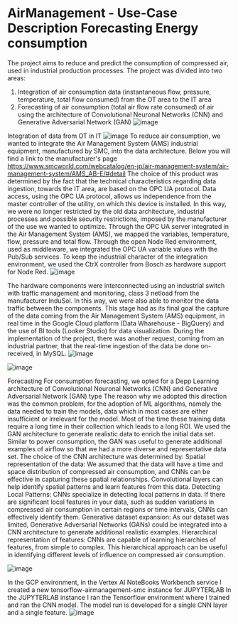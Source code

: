 # AirManagement - Use-Case Description Forecasting Energy consumption
The project aims to reduce and predict the consumption of compressed air, used in industrial production processes.
The project was divided into two areas:
1. Integration of air consumption data (instantaneous flow, pressure, temperature, total flow consumed) from the OT area to the IT area
2. Forecasting of air consumption (total air flow rate consumed) of air using the architecture of Convolutional Neuronal Networks (CNN) and Generative Adversarial Network (GAN)
![image](https://github.com/ro0tst/AirManagement/assets/93845063/fd3f6e59-ff78-4d0c-994e-ab557ed6bf3b)

Integration of data from OT in IT
![image](https://github.com/ro0tst/AirManagement/assets/93845063/1e91d86f-40aa-4ca9-b30d-da1798aa5872)
To reduce air consumption, we wanted to integrate the Air Management System (AMS) industrial equipment, manufactured by SMC, into the data architecture.
Below you will find a link to the manufacturer's page
https://www.smcworld.com/webcatalog/en-jp/air-management-system/air-management-system/AMS_AB-E/#detail
The choice of this product was determined by the fact that the technical characteristics regarding data ingestion, towards the IT area, are based on the OPC UA protocol.
Data access, using the OPC UA protocol, allows us independence from the master controller of the utility, on which this device is installed. In this way, we were no longer restricted by the old data architecture, industrial processes and possible security restrictions, imposed by the manufacturer of the use we wanted to optimize.
Through the OPC UA server integrated in the Air Management System (AMS), we mapped the variables, temperature, flow, pressure and total flow.
Through the open Node Red environment, used as middleware, we integrated the OPC UA variable values with the Pub/Sub services. To keep the industrial character of the integration environment, we used the CtrX controller from Bosch as hardware support for Node Red.
![image](https://github.com/ro0tst/AirManagement/assets/93845063/12a23476-cda2-42a5-8d46-16ab3bd940e9)

The hardware components were interconnected using an industrial switch with traffic management and monitoring, class 3 netload from the manufacturer InduSol. In this way, we were also able to monitor the data traffic between the components.
This stage had as its final goal the capture of the data coming from the Air Management System (AMS) equipment, in real time in the Google Cloud platform (Data Wharehouse - BigQuery) and the use of BI tools (Looker Studio) for data visualization.
During the implementation of the project, there was another request, coming from an industrial partner, that the real-time ingestion of the data be done on-received, in MySQL.
![image](https://github.com/ro0tst/AirManagement/assets/93845063/d18d2386-1f6a-436a-b13d-cb16c7877ff8)

![image](https://github.com/ro0tst/AirManagement/assets/93845063/a047be97-76ea-4fe8-a493-6434a5faa43c)

Forecasting
For consumption forecasting, we opted for a Depp Learning architecture of Convolutional Neuronal Networks (CNN) and Generative Adversarial Network (GAN) type
The reason why we adopted this direction was the common problem, for the adoption of ML algorithms, namely the data needed to train the models, data which in most cases are either insufficient or irrelevant for the model. Most of the time these training data require a long time in their collection which leads to a long ROI. We used the GAN architecture to generate realistic data to enrich the initial data set. Similar to power consumption, the GAN was useful to generate additional examples of airflow so that we had a more diverse and representative data set.
The choice of the CNN architecture was determined by:
Spatial representation of the data: We assumed that the data will have a time and space distribution of compressed air consumption, and CNNs can be effective in capturing these spatial relationships. Convolutional layers can help identify spatial patterns and learn features from this data.
Detecting Local Patterns: CNNs specialize in detecting local patterns in data. If there are significant local features in your data, such as sudden variations in compressed air consumption in certain regions or time intervals, CNNs can effectively identify them.
Generative dataset expansion: As our dataset was limited, Generative Adversarial Networks (GANs) could be integrated into a CNN architecture to generate additional realistic examples.
Hierarchical representation of features: CNNs are capable of learning hierarchies of features, from simple to complex. This hierarchical approach can be useful in identifying different levels of influence on compressed air consumption.

![image](https://github.com/ro0tst/AirManagement/assets/93845063/96e18821-9d09-4c5b-b2cf-66bc25eaa0ee)

In the GCP environment, in the Vertex AI NoteBooks Workbench service I created a new tensorflow-airmanagement-smc instance for JUPYTERLAB
In the JUPYTERLAB instance I ran the Tensorflow environment where I trained and ran the CNN model. The model run is developed for a single CNN layer and a single feature.
![image](https://github.com/ro0tst/AirManagement/assets/93845063/14aabe30-1183-4f2f-bd3f-f026d9fdc469)

